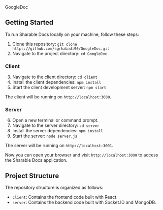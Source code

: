 GoogleDoc

## Getting Started

To run Sharable Docs locally on your machine, follow these steps:

1. Clone this repository: `git clone https://github.com/sgrkabadi96/GoogleDoc.git`
2. Navigate to the project directory: `cd GoogleDoc`

### Client

3. Navigate to the client directory: `cd client`
4. Install the client dependencies: `npm install`
5. Start the client development server: `npm start`

The client will be running on `http://localhost:3000`.

### Server

6. Open a new terminal or command prompt.
7. Navigate to the server directory: `cd server`
8. Install the server dependencies: `npm install`
9. Start the server: `node server.js`

The server will be running on `http://localhost:3001`.

Now you can open your browser and visit `http://localhost:3000` to access the Sharable Docs application.

## Project Structure

The repository structure is organized as follows:

- `client`: Contains the frontend code built with React.
- `server`: Contains the backend code built with Socket.IO and MongoDB.


